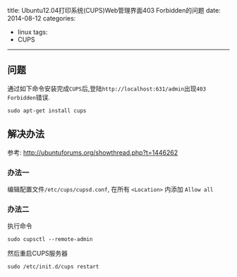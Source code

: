 title: Ubuntu12.04打印系统(CUPS)Web管理界面403 Forbidden的问题
date: 2014-08-12
categories:
- linux
tags:
- CUPS
---



## 问题


通过如下命令安装完成`CUPS`后,登陆`http://localhost:631/admin`出现`403 Forbidden`错误.

```
sudo apt-get install cups
```

<!-- more -->

## 解决办法

参考:
http://ubuntuforums.org/showthread.php?t=1446262


### 办法一

编辑配置文件`/etc/cups/cupsd.conf`, 在所有 `<Location>` 内添加 `Allow all`

### 办法二

执行命令

```
sudo cupsctl --remote-admin
```

然后重启CUPS服务器

```
sudo /etc/init.d/cups restart
```


